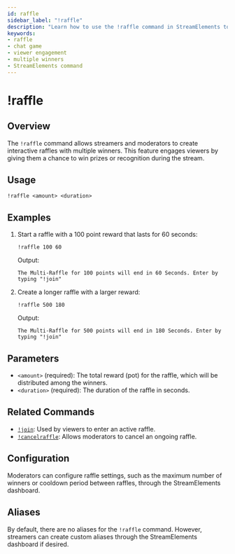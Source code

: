 ```yaml
---
id: raffle
sidebar_label: "!raffle"
description: "Learn how to use the !raffle command in StreamElements to create engaging viewer raffles with multiple winners."
keywords:
- raffle
- chat game
- viewer engagement
- multiple winners
- StreamElements command
---
```


# !raffle

## Overview

The `!raffle` command allows streamers and moderators to create interactive raffles with multiple winners. This feature engages viewers by giving them a chance to win prizes or recognition during the stream.

## Usage

```
!raffle <amount> <duration>
```

## Examples

1. Start a raffle with a 100 point reward that lasts for 60 seconds:
   ```
   !raffle 100 60
   ```
   Output:
   ```
   The Multi-Raffle for 100 points will end in 60 Seconds. Enter by typing "!join"
   ```

2. Create a longer raffle with a larger reward:
   ```
   !raffle 500 180
   ```
   Output:
   ```
   The Multi-Raffle for 500 points will end in 180 Seconds. Enter by typing "!join"

   ```

## Parameters

- `<amount>` (required): The total reward (pot) for the raffle, which will be distributed among the winners.
- `<duration>` (required): The duration of the raffle in seconds.

## Related Commands

- [`!join`](join.md): Used by viewers to enter an active raffle.
- [`!cancelraffle`](cancelraffle.md): Allows moderators to cancel an ongoing raffle.

## Configuration

Moderators can configure raffle settings, such as the maximum number of winners or cooldown period between raffles, through the StreamElements dashboard.

## Aliases

By default, there are no aliases for the `!raffle` command. However, streamers can create custom aliases through the StreamElements dashboard if desired.
